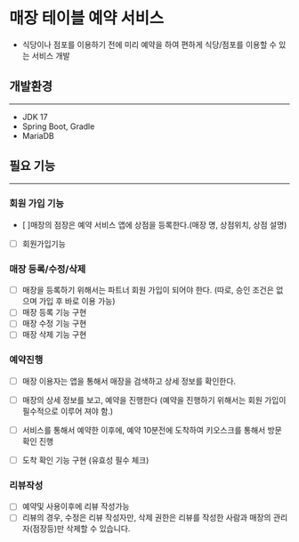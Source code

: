 # 매장 테이블 예약 서비스
- 식당이나 점포를 이용하기 전에 미리 예약을 하여 편하게 식당/점포를 이용할 수 있는 서비스 개발

## 개발환경
---
- JDK 17
- Spring Boot, Gradle
- MariaDB
  
## 필요 기능
---
### 회원 가입 기능
- [ ]매장의 점장은 예약 서비스 앱에 상점을 등록한다.(매장 명, 상점위치, 상점 설명)
- [ ] 회원가입기능

### 매장 등록/수정/삭제 
- [ ] 매장을 등록하기 위해서는 파트너 회원 가입이 되어야 한다.
(따로, 승인 조건은 없으며 가입 후 바로 이용 가능)
- [ ] 매장 등록 기능 구현 
- [ ] 매장 수정 기능 구현 
- [ ] 매장 삭제 기능 구현 

### 예약진행
- [ ] 매장 이용자는 앱을 통해서 매장을 검색하고 상세 정보를 확인한다.

- [ ] 매장의 상세 정보를 보고, 예약을 진행한다
(예약을 진행하기 위해서는 회원 가입이 필수적으로 이루어 져야 함.)

- [ ] 서비스를 통해서 예약한 이후에, 예약 10분전에 도착하여 키오스크를 통해서 방문 확인 진행
- [ ] 도착 확인 기능 구현 (유효성 필수 체크)

### 리뷰작성
- [ ] 예약및 사용이후에 리뷰 작성가능
- [ ] 리뷰의 경우, 수정은 리뷰 작성자만, 삭제 권한은 리뷰를 작성한 사람과 매장의 관리자(점장등)만 삭제할 수 있습니다.
